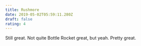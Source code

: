 ```yaml
---
title: Rushmore
date: 2019-05-02T05:59:11.280Z
draft: false
rating: 4
---
```


Still great. Not quite Bottle Rocket great, but yeah. Pretty great.
